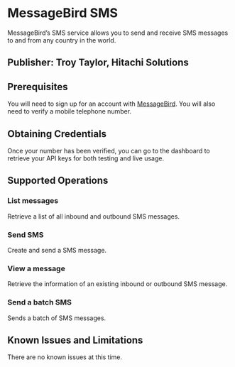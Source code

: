 # MessageBird SMS
MessageBird’s SMS service allows you to send and receive SMS messages to and from any country in the world.

## Publisher: Troy Taylor, Hitachi Solutions

## Prerequisites
You will need to sign up for an account with [MessageBird](https://dashboard.messagebird.com/sign-up). You will also need to verify a mobile telephone number.

## Obtaining Credentials
Once your number has been verified, you can go to the dashboard to retrieve your API keys for both testing and live usage.

## Supported Operations
### List messages
Retrieve a list of all inbound and outbound SMS messages.
### Send SMS
Create and send a SMS message.
### View a message
Retrieve the information of an existing inbound or outbound SMS message.
### Send a batch SMS
Sends a batch of SMS messages.

## Known Issues and Limitations
There are no known issues at this time.
